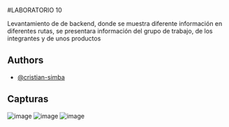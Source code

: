 #LABORATORIO 10 

Levantamiento de de backend, donde se muestra diferente información en diferentes rutas, se presentara información del grupo de trabajo, de los integrantes y de unos productos

## Authors

- [@cristian-simba](https://www.github.com/cristian-simba)


## Capturas

![image](https://github.com/cristian-simba/laboratorio09/assets/117742977/4d4163d0-b09b-47b5-88f4-6d83d32451af)
![image](https://github.com/cristian-simba/laboratorio09/assets/117742977/e01440c8-beb0-41fa-9861-cefbb79f8861)
![image](https://github.com/cristian-simba/laboratorio09/assets/117742977/91df0c7c-2210-40ae-a8e7-5a85d5734254)

